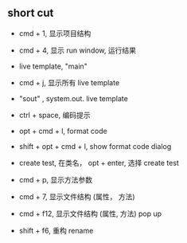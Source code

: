 ## short cut
* cmd + 1, 显示项目结构
* cmd + 4, 显示 run window, 运行结果

* live template, "main"
* cmd + j, 显示所有 live template
* "sout" , system.out. live template
* ctrl + space, 编码提示

* opt + cmd + l, format code
* shift + opt + cmd + l, show format code dialog

* create test, 在类名， opt + enter, 选择 create test

* cmd + p, 显示方法参数

* cmd + 7, 显示文件结构 (属性， 方法)
* cmd + f12, 显示文件结构 (属性, 方法) pop up

* shift + f6, 重构 rename
